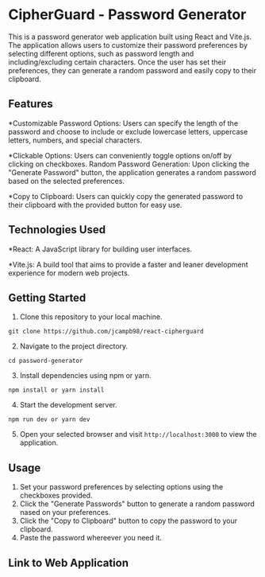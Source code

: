 # CipherGuard - Password Generator

This is a password generator web application built using React and Vite.js. The application allows users to customize their password preferences by selecting different options, such as password length and including/excluding certain characters. Once the user has set their preferences, they can generate a random password and easily copy to their clipboard.

## Features

*Customizable Password Options: Users can specify the length of the password and choose to include or exclude lowercase letters, uppercase letters, numbers, and special characters.

*Clickable Options: Users can conveniently toggle options on/off by clicking on checkboxes.
Random Password Generation: Upon clicking the "Generate Password" button, the application generates a random password based on the selected preferences.

*Copy to Clipboard: Users can quickly copy the generated password to their clipboard with the provided button for easy use.

## Technologies Used

*React: A JavaScript library for building user interfaces.

*Vite.js: A build tool that aims to provide a faster and leaner development experience
for modern web projects.

## Getting Started

1. Clone this repository to your local machine.

```
git clone https://github.com/jcampb98/react-cipherguard
```

2. Navigate to the project directory.

```
cd password-generator
```

3. Install dependencies using npm or yarn.

```
npm install or yarn install
```

4. Start the development server.
```
npm run dev or yarn dev
```

5. Open your selected browser and visit `http://localhost:3000` to view the application.

## Usage

1. Set your password preferences by selecting options using the checkboxes provided.
2. Click the "Generate Passwords" button to generate a random password nased on your preferences.
3. Click the "Copy to Clipboard" button to copy the password to your clipboard.
4. Paste the password whereever you need it.

## Link to Web Application

